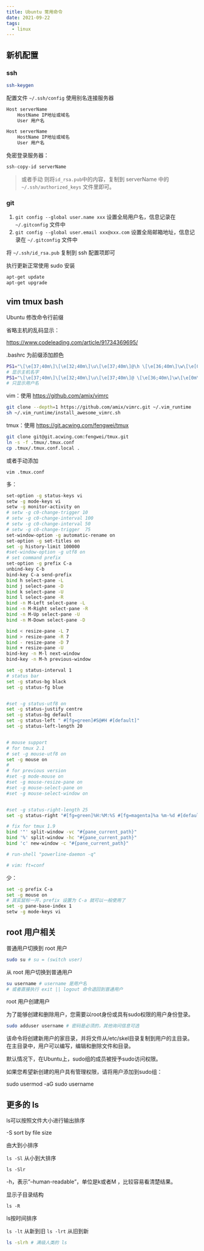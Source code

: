 ```yaml
---
title: Ubuntu 常用命令
date: 2021-09-22
tags:
  - linux
---
```


## 新机配置

### ssh

``` sh 
ssh-keygen
```

配置文件 `~/.ssh/config` 使用别名连接服务器

``` sh 
Host serverName
    HostName IP地址或域名
    User 用户名

Host serverName
    HostName IP地址或域名
    User 用户名
```

免密登录服务器：

``` sh 
ssh-copy-id serverName 
```

> 或者手动 
> 则将`id_rsa.pub`中的内容，复制到 serverName 中的 `~/.ssh/authorized_keys` 文件里即可。

### git 

1. `git config --global user.name xxx` 设置全局用户名，信息记录在 `~/.gitconfig` 文件中
2. `git config --global user.email xxx@xxx.com` 设置全局邮箱地址，信息记录在 `~/.gitconfig` 文件中


将 `~/.ssh/id_rsa.pub` 复制到 ssh 配置项即可

执行更新正常使用 sudo 安装

``` sh
apt-get update
apt-get upgrade
```

## vim tmux bash


Ubuntu 修改命令行前缀

省略主机的乱码显示：

https://www.codeleading.com/article/91734369695/

.bashrc 为前缀添加颜色

``` sh 
PS1="\[\e[37;40m\]\[\e[32;40m\]\u\[\e[37;40m\]@\h \[\e[36;40m\]\w\[\e[0m\]\$> " 
# 显示主机名字
PS1="\[\e[37;40m\]\[\e[32;40m\]\u\[\e[37;40m\]@ \[\e[36;40m\]\w\[\e[0m\]\$> " 
# 只显示用户名
```

vim：使用 https://github.com/amix/vimrc

``` sh 
git clone --depth=1 https://github.com/amix/vimrc.git ~/.vim_runtime
sh ~/.vim_runtime/install_awesome_vimrc.sh
```

tmux：使用 https://git.acwing.com/fengwei/tmux

``` sh 
git clone git@git.acwing.com:fengwei/tmux.git
ln -s -f .tmux/.tmux.conf
cp .tmux/.tmux.conf.local .
```

或者手动添加

`vim .tmux.conf`

多：

``` sh 
set-option -g status-keys vi                        
setw -g mode-keys vi
setw -g monitor-activity on                                                     
# setw -g c0-change-trigger 10                                                   
# setw -g c0-change-interval 100                                                 
# setw -g c0-change-interval 50                  
# setw -g c0-change-trigger  75                                                  
set-window-option -g automatic-rename on             
set-option -g set-titles on                        
set -g history-limit 100000                                                                                                                                                                      
#set-window-option -g utf8 on                                                 
# set command prefix                                  
set-option -g prefix C-a                            
unbind-key C-b                                      
bind-key C-a send-prefix                                                                                                                                                              
bind h select-pane -L                                
bind j select-pane -D                                
bind k select-pane -U                                
bind l select-pane -R                                                 
bind -n M-Left select-pane -L                      
bind -n M-Right select-pane -R                      
bind -n M-Up select-pane -U                        
bind -n M-Down select-pane -D

bind < resize-pane -L 7
bind > resize-pane -R 7
bind - resize-pane -D 7
bind + resize-pane -U                                 
bind-key -n M-l next-window
bind-key -n M-h previous-window

set -g status-interval 1
# status bar
set -g status-bg black
set -g status-fg blue


#set -g status-utf8 on
set -g status-justify centre
set -g status-bg default
set -g status-left " #[fg=green]#S@#H #[default]"
set -g status-left-length 20


# mouse support
# for tmux 2.1
# set -g mouse-utf8 on
set -g mouse on
#
# for previous version
#set -g mode-mouse on
#set -g mouse-resize-pane on
#set -g mouse-select-pane on
#set -g mouse-select-window on


#set -g status-right-length 25
set -g status-right "#[fg=green]%H:%M:%S #[fg=magenta]%a %m-%d #[default]"

# fix for tmux 1.9
bind '"' split-window -vc "#{pane_current_path}"
bind '%' split-window -hc "#{pane_current_path}"
bind 'c' new-window -c "#{pane_current_path}"

# run-shell "powerline-daemon -q"

# vim: ft=conf
```

少：


``` sh 
set -g prefix C-a
set -g mouse on
# 其实鼠标一开，prefix 设置为 C-a 就可以一般使用了
set -g pane-base-index 1
setw -g mode-keys vi
```

## root 用户相关

普通用户切换到 root 用户

``` sh
sudo su # su = (switch user)
```

从 root 用户切换到普通用户


``` sh 
su username # username 是用户名
# 或者直接执行 exit || logout 命令退回到普通用户
```

root 用户创建用户

为了能够创建和删除用户，您需要以root身份或具有sudo权限的用户身份登录。

``` sh
sudo adduser username # 密码是必须的，其他询问信息可选
```

该命令将创建新用户的家目录，并将文件从/etc/skel目录复制到用户的主目录。在主目录中，用户可以编写，编辑和删除文件和目录。

默认情况下，在Ubuntu上，sudo组的成员被授予sudo访问权限。

如果您希望新创建的用户具有管理权限，请将用户添加到sudo组：

sudo usermod -aG sudo username


## 更多的 ls

ls可以按照文件大小进行输出排序

-S sort by file size

由大到小排序

`ls -Sl`
从小到大排序

`ls -Slr`

-h，表示”–human-readable”，单位是k或者M ，比较容易看清楚结果。

显示子目录结构

`ls -R`

ls按时间排序

`ls -lt` 从新到旧
`ls -lrt` 从旧到新


``` sh
ls -slrh # 满级人类的 ls
```
